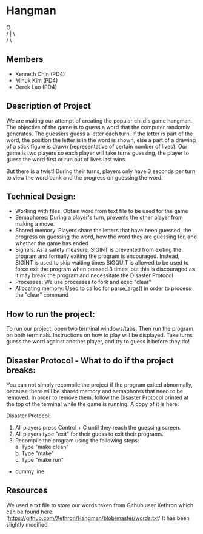 # Hangman
  O  
/ | \  
 / \  


## Members 
- Kenneth Chin (PD4)
- Minuk Kim  (PD4)
- Derek Lao  (PD4)

## Description of Project  
We are making our attempt of creating the popular child's game hangman.
The objective of the game is to guess a word that the computer randomly generates. The
guessers guess a letter each turn. If the letter is part of the word, the
position the letter is in the word is shown, else a part of a drawing of a stick
figure is drawn (representative of certain number of lives). 
Our game is two players so each player will take turns guessing, the player to guess 
the word first or run out of lives last wins.

But there is a twist! During their turns, players only have 3 seconds per turn to
view the word bank and the progress on guessing the word.

## Technical Design:
- Working with files: Obtain word from text file to be used for the game
- Semaphores: During a player's turn, prevents the other player from making a move.
- Shared memory: Players share the letters that have been guessed, the progress on guessing the word, 
how the word they are guessing for, and whether the game has ended
- Signals: As a safety measure, SIGINT is prevented from exiting the program and
formally exiting the program is encouraged. Instead, SIGINT is used to skip waiting times
SIGQUIT is allowed to be used to force exit the program when pressed 3 times, 
but this is discouraged as it may break the program and necessitate the Disaster Protocol
- Processes: We use processes to fork and exec "clear"
- Allocating memory: Used to calloc for parse_args() in order to process the "clear" command

## How to run the project:
To run our project, open two terminal windows/tabs. Then run the program on both
terminals. Instructions on how to play will be displayed. Take turns guess the
word against another player, and try to guess it before they do!

## Disaster Protocol - What to do if the project breaks:
You can not simply recompile the project if the program exited abnormally,
because there will be shared memory and semaphores that need to be removed.
In order to remove them, follow the Disaster Protocol printed at the top of the terminal
while the game is running. A copy of it is here:

Disaster Protocol:
1. All players press Control + C until they reach the guessing screen.
2. All players type "exit" for their guess to exit their programs.
3. Recompile the program using the following steps:  
     a. Type "make clean"  
     b. Type "make"  
     c. Type "make run"  
* dummy line

## Resources
We used a txt file to store our words taken from Github user Xethron which can be found here:  
'https://github.com/Xethron/Hangman/blob/master/words.txt'
It has been slightly modified.
